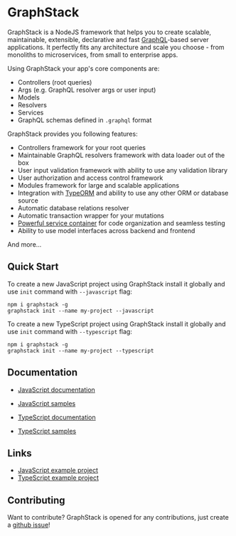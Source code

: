 # GraphStack

GraphStack is a NodeJS framework that helps you to create scalable, maintainable, extensible, declarative and fast 
[GraphQL](https://graphql.org/)-based server applications.
It perfectly fits any architecture and scale you choose - from monoliths to microservices, from small to enterprise apps. 

Using GraphStack your app's core components are:

* Controllers (root queries)
* Args (e.g. GraphQL resolver args or user input)
* Models
* Resolvers
* Services
* GraphQL schemas defined in `.graphql` format

GraphStack provides you following features:

* Controllers framework for your root queries
* Maintainable GraphQL resolvers framework with data loader out of the box
* User input validation framework with ability to use any validation library
* User authorization and access control framework
* Modules framework for large and scalable applications
* Integration with [TypeORM](https://typeorm.io/) and ability to use any other ORM or database source
* Automatic database relations resolver
* Automatic transaction wrapper for your mutations
* [Powerful service container](https://github.com/typestack/typedi) for code organization and seamless testing
* Ability to use model interfaces across backend and frontend

And more...

## Quick Start

To create a new JavaScript project using GraphStack install it globally and use `init` command 
with `--javascript` flag:

```
npm i graphstack -g
graphstack init --name my-project --javascript
```

To create a new TypeScript project using GraphStack install it globally and use `init` command
with `--typescript` flag:

```
npm i graphstack -g
graphstack init --name my-project --typescript
```

## Documentation

* [JavaScript documentation](https://graphstack.io/?lang=javascript)
* [JavaScript samples](https://github.com/graphstack/graphstack/tree/master/sample/javascript)


* [TypeScript documentation](https://graphstack.io/?lang=typescript)
* [TypeScript samples](https://github.com/graphstack/graphstack/tree/master/sample/typescript)

## Links

* [JavaScript example project](https://github.com/graphstack/javascript-example)
* [TypeScript example project](https://github.com/graphstack/typescript-example)

## Contributing

Want to contribute? GraphStack is opened for any contributions, just create a [github issue](https://github.com/graphstack/graphstack/issues/new)!